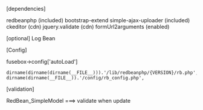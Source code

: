 [dependencies]

redbeanphp (included)
bootstrap-extend
simple-ajax-uploader (included)
ckeditor (cdn)
jquery.validate (cdn)
formUrl2arguments (enabled)




[optional]
Log
Bean




[Config]

fusebox->config['autoLoad']

	dirname(dirname(dirname(__FILE__))).'/lib/redbeanphp/{VERSION}/rb.php',
	dirname(dirname(__FILE__)).'/config/rb_config.php',




[validation]

RedBean_SimpleModel
===> validate when update